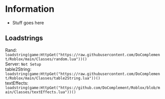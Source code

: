 # Information
- Stuff goes here

## Loadstrings
Rand: ``` loadstring(game:HttpGet("https://raw.githubusercontent.com/DoComplement/Roblox/main/Classes/random.lua"))() ```  
Server: ``` Not Setup ```  
table2String: ``` loadstring(game:HttpGet("https://raw.githubusercontent.com/DoComplement/Roblox/main/Classes/table2String.lua"))() ```  
textEffects: ``` loadstring(game:HttpGet("https://github.com/DoComplement/Roblox/blob/main/Classes/textEffects.lua"))() ```  
